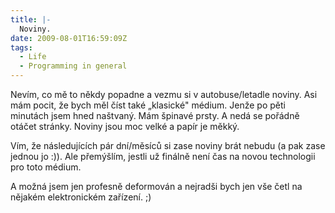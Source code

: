 ```yaml
---
title: |-
  Noviny.
date: 2009-08-01T16:59:09Z
tags:
  - Life
  - Programming in general
---
```

Nevím, co mě to někdy popadne a vezmu si v autobuse/letadle noviny. Asi mám pocit, že bych měl číst také „klasické" médium. Jenže po pěti minutách jsem hned naštvaný. Mám špinavé prsty. A nedá se pořádně otáčet stránky. Noviny jsou moc velké a papír je měkký.

Vím, že následujících pár dní/měsíců si zase noviny brát nebudu (a pak zase jednou jo :)). Ale přemýšlím, jestli už finálně není čas na novou technologii pro toto médium.

A možná jsem jen profesně deformován a nejradši bych jen vše četl na nějakém elektronickém zařízení. ;)